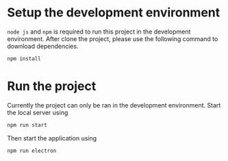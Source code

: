 # Setup the development environment

`node js` and `npm` is required to run this project in the development environment.
After clone the project, please use the following command to download dependencies.

```bash
npm install
```

# Run the project

Currently the project can only be ran in the development environment. Start the local server using

```bash
npm run start
```

Then start the application using

```bash
npm run electron
```
